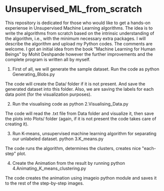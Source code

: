 # Unsupervised_ML_from_scratch
This repository is dedicated for those who would like to get a hands-on experiense in Unsupervised Machine Learning algorithms. The idea is to write the algorithms from scratch based on the intrinsic understanding of the algorithm, i.e., with the minimum necessary extra packages. I will describe the algorithm and upload my Python codes. The comments are welcome. I got an initial idea from the book "Machine Learning for Human Beings" by Mohit Deshpande however the further improvements and the complete program is written all by myself.


1) First of all, we will generate the sample dataset. Run the code as 
python Generating_Blobs.py

The code will create the Data/ folder if it is not present. And save the generated dataset into this folder. Also, we are saving the labels for each data point (for the visualization purposes).

2) Run the visualising code as
python 2.Visualising_Data.py

The code will read the .txt file from Data folder and visualize it, then save the plots into Plots/ folder (again, if it is not present the code takes care of creating it).

3) Run K-means, unsupervised machine learning algorithm for separating our unlabeled dataset. 
python 3.K_means.py

The code runs the algorithm, determines the clusters, creates nice "each-step" plot.

4) Create the Animation from the result by running
python 4.Animating_K_means_clustering.py

The code creates the animation using imageio python module and saves it to the rest of the step-by-step images.


